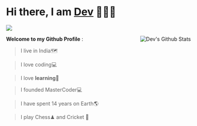<h1>Hi there, I am <a href="https://CodeRustyPro.github.io" target="_blank">Dev</a> 🙋🏽‍♂️</h1> 

![](https://visitor-badge.glitch.me/badge?page_id=CodeRustyPro) 

<img align="right" alt="Dev's Github Stats" src="https://github-readme-stats.vercel.app/api?username=CodeRustyPro&show_icons=true&hide_border=true&theme=radical" />


**Welcome to my Github Profile** : 

  >I live in India🗺

  >I love coding💻

  >I love **learning**🏫

  >I founded MasterCoder💻


  >I have spent 14 years on Earth🌎


  >I play Chess♟ and Cricket 🏏 

 

